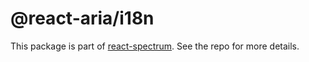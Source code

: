 # @react-aria/i18n

This package is part of [react-spectrum](https://github.com/adobe-private/react-spectrum-v3). See the repo for more details.
